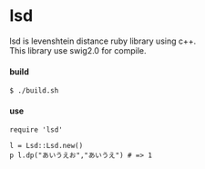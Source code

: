 lsd
===

lsd is levenshtein distance ruby library using c++.  
This library use swig2.0 for compile.

#### build  
```
$ ./build.sh 
```
#### use
```
require 'lsd'

l = Lsd::Lsd.new()
p l.dp("あいうえお","あいうえ") # => 1
```
